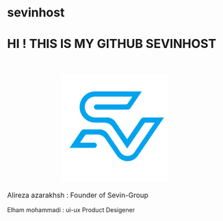# sevinhost

<h1> HI ! THIS IS MY GITHUB SEVINHOST </h1>

<section dir""rtl>
<h1 align="center">
  <br>
  <img src="https://github.com/alirezaazarakhsh/alireza/blob/main/sevinlogo2.webp" alt="sevinhost"width="250px">
  
</section>
   <p style="font-size:16px;">Alireza azarakhsh : Founder of Sevin-Group</p>
   <p>Elham mohammadi : ui-ux Product Desigener </p> 
  <br>
  <br>
</h1>
